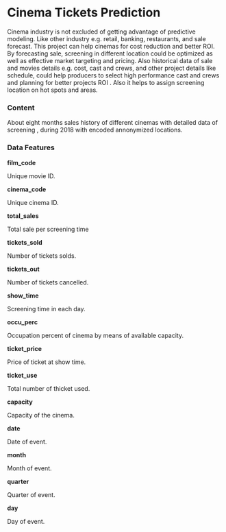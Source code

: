 # Cinema Tickets Prediction


Cinema industry is not excluded of getting advantage of predictive modeling. Like other industry e.g. retail, banking, restaurants, and sale forecast.
This project can help cinemas for cost reduction and better ROI. By forecasting sale, screening in different location could be optimized as well as effective market targeting and pricing.
Also historical data of sale and movies details e.g. cost, cast and crews, and other project details like schedule, could help producers to select high performance cast and crews and planning for better projects ROI . Also it helps to assign screening location on hot spots and areas.


### **Content**

About eight months sales history of different cinemas with detailed data of screening , during 2018 with encoded annonymized locations.


### **Data Features**


**film_code**

Unique movie ID.


**cinema_code**

Unique cinema ID.


**total_sales**

Total sale per screening time


**tickets_sold**

Number of tickets solds.


**tickets_out**

Number of tickets cancelled.


**show_time**

Screening time in each day.


**occu_perc**

Occupation percent of cinema by means of available capacity.


**ticket_price**

Price of ticket at show time.


**ticket_use**

Total number of thicket used.


**capacity**

Capacity of the cinema.


**date**

Date of event.


**month**

Month of event.


**quarter**

Quarter of event.


**day**

Day of event.
